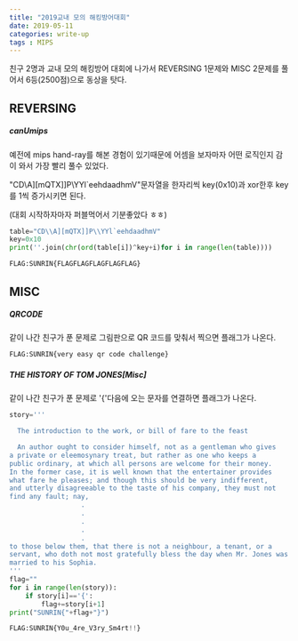 ```yaml
---
title: "2019교내 모의 해킹방어대회"
date: 2019-05-11 
categories: write-up
tags : MIPS
---
```


친구 2명과 교내 모의 해킹방어 대회에 나가서 REVERSING 1문제와 MISC 2문제를 풀어서 6등(2500점)으로 동상을 탓다.


REVERSING
-----

##### canUmips

예전에 mips hand-ray를 해본 경험이 있기때문에 
어셈을 보자마자 어떤 로직인지 감이 와서 가장 빨리 풀수 있었다.

"CD\\A][mQTX]]P\\YYl`eehdaadhmV"문자열을 한자리씩 key(0x10)과 xor한후 key를 1씩 증가시키면 된다.

(대회 시작하자마자 퍼블먹어서 기분좋았다 ㅎㅎ)

```python
table="CD\\A][mQTX]]P\\YYl`eehdaadhmV"
key=0x10
print(''.join(chr(ord(table[i])^key+i)for i in range(len(table))))
```

```python
FLAG:SUNRIN{FLAGFLAGFLAGFLAGFLAG}
```

MISC
-----

##### QRCODE

같이 나간 친구가 푼 문제로 그림판으로 QR 코드를
맞춰서 찍으면 플래그가 나온다.


```python
FLAG:SUNRIN{very easy qr code challenge}
```

##### THE HISTORY OF TOM JONES[Misc]

같이 나간 친구가 푼 문제로 '{'다음에 오는 문자를 연결하면 플래그가 나온다.



```python
story='''                           

  The introduction to the work, or bill of fare to the feast

  An author ought to consider himself, not as a gentleman who gives
a private or eleemosynary treat, but rather as one who keeps a
public ordinary, at which all persons are welcome for their money.
In the former case, it is well known that the entertainer provides
what fare he pleases; and though this should be very indifferent,
and utterly disagreeable to the taste of his company, they must not
find any fault; nay, 
                  .
                  .
                  .
                  .
                  .
to those below them, that there is not a neighbour, a tenant, or a
servant, who doth not most gratefully bless the day when Mr. Jones was
married to his Sophia.
'''
flag=""
for i in range(len(story)):
	if story[i]=='{':
		flag+=story[i+1]
print("SUNRIN{"+flag+"}")
```

```python
FLAG:SUNRIN{Y0u_4re_V3ry_Sm4rt!!}
```
